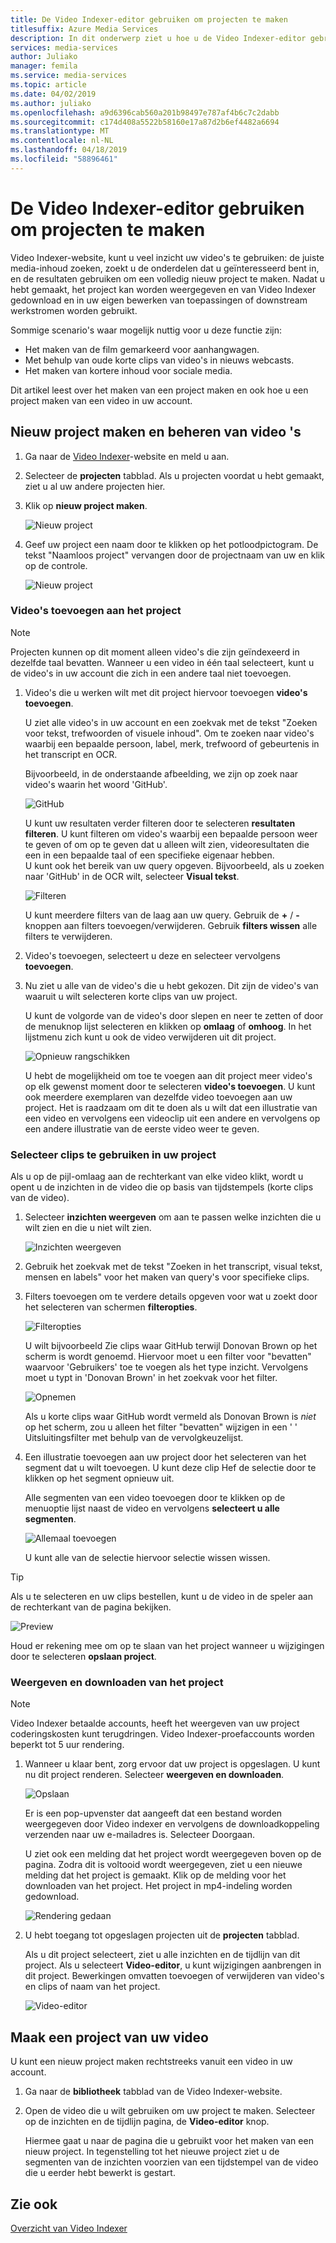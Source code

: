 ```yaml
---
title: De Video Indexer-editor gebruiken om projecten te maken
titlesuffix: Azure Media Services
description: In dit onderwerp ziet u hoe u de Video Indexer-editor gebruiken om projecten te maken.
services: media-services
author: Juliako
manager: femila
ms.service: media-services
ms.topic: article
ms.date: 04/02/2019
ms.author: juliako
ms.openlocfilehash: a9d6396cab560a201b98497e787af4b6c7c2dabb
ms.sourcegitcommit: c174d408a5522b58160e17a87d2b6ef4482a6694
ms.translationtype: MT
ms.contentlocale: nl-NL
ms.lasthandoff: 04/18/2019
ms.locfileid: "58896461"
---
```

# <a name="use-the-video-indexer-editor-to-create-projects"></a>De Video Indexer-editor gebruiken om projecten te maken

Video Indexer-website, kunt u veel inzicht uw video's te gebruiken: de juiste media-inhoud zoeken, zoekt u de onderdelen dat u geïnteresseerd bent in, en de resultaten gebruiken om een volledig nieuw project te maken. Nadat u hebt gemaakt, het project kan worden weergegeven en van Video Indexer gedownload en in uw eigen bewerken van toepassingen of downstream werkstromen worden gebruikt.

Sommige scenario's waar mogelijk nuttig voor u deze functie zijn: 

* Het maken van de film gemarkeerd voor aanhangwagen.
* Met behulp van oude korte clips van video's in nieuws webcasts.
* Het maken van kortere inhoud voor sociale media.

Dit artikel leest over het maken van een project maken en ook hoe u een project maken van een video in uw account.

## <a name="create-new-project-and-manage-videos"></a>Nieuw project maken en beheren van video 's

1. Ga naar de [Video Indexer](https://www.videoindexer.ai/)-website en meld u aan.
1. Selecteer de **projecten** tabblad. Als u projecten voordat u hebt gemaakt, ziet u al uw andere projecten hier.
1. Klik op **nieuw project maken**.  

    ![Nieuw project](./media/video-indexer-view-edit/new-project.png)
1. Geef uw project een naam door te klikken op het potloodpictogram. De tekst "Naamloos project" vervangen door de projectnaam van uw en klik op de controle.

    ![Nieuw project](./media/video-indexer-view-edit/new-project3.png)
    
### <a name="add-videos-to-the-project"></a>Video's toevoegen aan het project

> [!NOTE]
> Projecten kunnen op dit moment alleen video's die zijn geïndexeerd in dezelfde taal bevatten. Wanneer u een video in één taal selecteert, kunt u de video's in uw account die zich in een andere taal niet toevoegen.

1. Video's die u werken wilt met dit project hiervoor toevoegen **video's toevoegen**.

    U ziet alle video's in uw account en een zoekvak met de tekst "Zoeken voor tekst, trefwoorden of visuele inhoud". Om te zoeken naar video's waarbij een bepaalde persoon, label, merk, trefwoord of gebeurtenis in het transcript en OCR.
    
    Bijvoorbeeld, in de onderstaande afbeelding, we zijn op zoek naar video's waarin het woord 'GitHub'.
    
    ![GitHub](./media/video-indexer-view-edit/github.png)

    U kunt uw resultaten verder filteren door te selecteren **resultaten filteren**. U kunt filteren om video's waarbij een bepaalde persoon weer te geven of om op te geven dat u alleen wilt zien, videoresultaten die een in een bepaalde taal of een specifieke eigenaar hebben. <br/> U kunt ook het bereik van uw query opgeven. Bijvoorbeeld, als u zoeken naar 'GitHub' in de OCR wilt, selecteer **Visual tekst**.

    ![Filteren](./media/video-indexer-view-edit/visual-text.png)

    U kunt meerdere filters van de laag aan uw query. Gebruik de **+** / **-** knoppen aan filters toevoegen/verwijderen. Gebruik **filters wissen** alle filters te verwijderen.
1. Video's toevoegen, selecteert u deze en selecteer vervolgens **toevoegen**.
1. Nu ziet u alle van de video's die u hebt gekozen. Dit zijn de video's van waaruit u wilt selecteren korte clips van uw project.

    U kunt de volgorde van de video's door slepen en neer te zetten of door de menuknop lijst selecteren en klikken op **omlaag** of **omhoog**. In het lijstmenu zich kunt u ook de video verwijderen uit dit project. 

    ![Opnieuw rangschikken](./media/video-indexer-view-edit/rearrange.png)
    
    U hebt de mogelijkheid om toe te voegen aan dit project meer video's op elk gewenst moment door te selecteren **video's toevoegen**. U kunt ook meerdere exemplaren van dezelfde video toevoegen aan uw project. Het is raadzaam om dit te doen als u wilt dat een illustratie van een video en vervolgens een videoclip uit een andere en vervolgens op een andere illustratie van de eerste video weer te geven. 

### <a name="select-clips-to-use-in-your-project"></a>Selecteer clips te gebruiken in uw project

Als u op de pijl-omlaag aan de rechterkant van elke video klikt, wordt u opent u de inzichten in de video die op basis van tijdstempels (korte clips van de video). 

1. Selecteer **inzichten weergeven** om aan te passen welke inzichten die u wilt zien en die u niet wilt zien. 

    ![Inzichten weergeven](./media/video-indexer-view-edit/insights.png)
1. Gebruik het zoekvak met de tekst "Zoeken in het transcript, visual tekst, mensen en labels" voor het maken van query's voor specifieke clips.
1. Filters toevoegen om te verdere details opgeven voor wat u zoekt door het selecteren van schermen **filteropties**.

    ![Filteropties](./media/video-indexer-view-edit/filter-options.png)

    U wilt bijvoorbeeld Zie clips waar GitHub terwijl Donovan Brown op het scherm is wordt genoemd. Hiervoor moet u een filter voor "bevatten" waarvoor 'Gebruikers' toe te voegen als het type inzicht. Vervolgens moet u typt in 'Donovan Brown' in het zoekvak voor het filter.
    
    ![Opnemen](./media/video-indexer-view-edit/include.png)
    
    Als u korte clips waar GitHub wordt vermeld als Donovan Brown is _niet_ op het scherm, zou u alleen het filter "bevatten" wijzigen in een ' ' Uitsluitingsfilter met behulp van de vervolgkeuzelijst. 

1. Een illustratie toevoegen aan uw project door het selecteren van het segment dat u wilt toevoegen. U kunt deze clip Hef de selectie door te klikken op het segment opnieuw uit.
    
    Alle segmenten van een video toevoegen door te klikken op de menuoptie lijst naast de video en vervolgens **selecteert u alle segmenten**. 

    ![Allemaal toevoegen](./media/video-indexer-view-edit/add-all.png)

    U kunt alle van de selectie hiervoor selectie wissen wissen.

> [!TIP]
> Als u te selecteren en uw clips bestellen, kunt u de video in de speler aan de rechterkant van de pagina bekijken. 

![Preview](./media/video-indexer-view-edit/preview.png)

Houd er rekening mee om op te slaan van het project wanneer u wijzigingen door te selecteren **opslaan project**. 

### <a name="render-and-download-the-project"></a>Weergeven en downloaden van het project

> [!NOTE]
> Video Indexer betaalde accounts, heeft het weergeven van uw project coderingskosten kunt terugdringen. Video Indexer-proefaccounts worden beperkt tot 5 uur rendering.

1. Wanneer u klaar bent, zorg ervoor dat uw project is opgeslagen. U kunt nu dit project renderen. Selecteer **weergeven en downloaden**. 

    ![Opslaan](./media/video-indexer-view-edit/save.png)

    Er is een pop-upvenster dat aangeeft dat een bestand worden weergegeven door Video indexer en vervolgens de downloadkoppeling verzenden naar uw e-mailadres is. Selecteer Doorgaan. 
    
    U ziet ook een melding dat het project wordt weergegeven boven op de pagina. Zodra dit is voltooid wordt weergegeven, ziet u een nieuwe melding dat het project is gemaakt. Klik op de melding voor het downloaden van het project. Het project in mp4-indeling worden gedownload.

    ![Rendering gedaan](./media/video-indexer-view-edit/rendering-done.png)

1. U hebt toegang tot opgeslagen projecten uit de **projecten** tabblad. 

    Als u dit project selecteert, ziet u alle inzichten en de tijdlijn van dit project. Als u selecteert **Video-editor**, u kunt wijzigingen aanbrengen in dit project. Bewerkingen omvatten toevoegen of verwijderen van video's en clips of naam van het project.

    ![Video-editor](./media/video-indexer-view-edit/video-editor.png)
     
## <a name="create-a-project-from-your-video"></a>Maak een project van uw video

U kunt een nieuw project maken rechtstreeks vanuit een video in uw account. 

1. Ga naar de **bibliotheek** tabblad van de Video Indexer-website.
1. Open de video die u wilt gebruiken om uw project te maken. Selecteer op de inzichten en de tijdlijn pagina, de **Video-editor** knop.

    Hiermee gaat u naar de pagina die u gebruikt voor het maken van een nieuw project. In tegenstelling tot het nieuwe project ziet u de segmenten van de inzichten voorzien van een tijdstempel van de video die u eerder hebt bewerkt is gestart.

## <a name="see-also"></a>Zie ook

[Overzicht van Video Indexer](video-indexer-overview.md)

